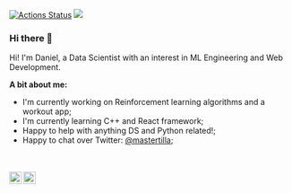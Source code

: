 [![Actions Status](https://github.com/guilyx/guilyx/workflows/wakatime-stats/badge.svg)](https://github.com/guilyx/guilyx/actions)
![](https://visitor-badge.glitch.me/badge?page_id=guilyx.guilyx)

### Hi there 👋

Hi! I'm Daniel, a Data Scientist with an interest in ML Engineering and Web Development.

**A bit about me:**

- I'm currently working on Reinforcement learning algorithms and a workout app;
- I'm currently learning C++ and React framework;
- Happy to help with anything DS and Python related!;
- Happy to chat over Twitter: [@mastertilla](https://twitter.com/mastertilla);

<br />

<!--START_SECTION:waka-->
<!--END_SECTION:waka-->

<br />

<a href="https://twitter.com/mastertilla">
  <img align="left" alt="Daniel Montilla | Twitter" width="22px" src="https://raw.githubusercontent.com/peterthehan/peterthehan/master/assets/twitter.svg" />
</a>
<a href="https://www.linkedin.com/in/daniel-montilla-navas/">
  <img align="left" alt="Daniel's LinkedIN" width="22px" src="https://raw.githubusercontent.com/peterthehan/peterthehan/master/assets/linkedin.svg" />
</a>
